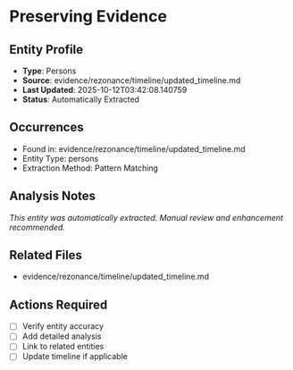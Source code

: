 # Preserving Evidence

## Entity Profile
- **Type**: Persons
- **Source**: evidence/rezonance/timeline/updated_timeline.md
- **Last Updated**: 2025-10-12T03:42:08.140759
- **Status**: Automatically Extracted

## Occurrences
- Found in: evidence/rezonance/timeline/updated_timeline.md
- Entity Type: persons
- Extraction Method: Pattern Matching

## Analysis Notes
*This entity was automatically extracted. Manual review and enhancement recommended.*

## Related Files
- evidence/rezonance/timeline/updated_timeline.md

## Actions Required
- [ ] Verify entity accuracy
- [ ] Add detailed analysis
- [ ] Link to related entities
- [ ] Update timeline if applicable
